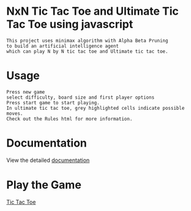 # NxN Tic Tac Toe and Ultimate Tic Tac Toe using javascript
    This project uses minimax algorithm with Alpha Beta Pruning
    to build an artificial intelligence agent
    which can play N by N tic tac toe and Ultimate tic tac toe.
    
# Usage
    Press new game
    select difficulty, board size and first player options
    Press start game to start playing.
    In ultimate tic tac toe, grey highlighted cells indicate possible moves.
    Check out the Rules html for more information.
# Documentation
 View the detailed [documentation](https://drive.google.com/drive/folders/1xtOBAmpFcy83XqYsKeygjr-FVOqYYMRd?usp=sharing)
    
# Play the Game
[Tic Tac Toe](https://vanshikar.github.io/tictactoe/)
